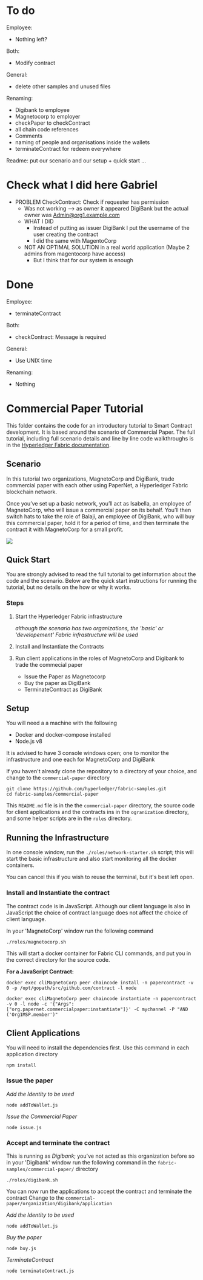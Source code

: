 # To do
Employee:
* Nothing left?

Both:
* Modify contract

General:
* delete other samples and unused files

Renaming:
* Digibank to employee
* Magnetocorp to employer
* checkPaper to checkContract
* all chain code references
* Comments
* naming of people and organisations inside the wallets
* terminateContract for redeem everywhere

Readme: put our scenario and our setup + quick start ...
  
# Check what I did here Gabriel
* PROBLEM CheckContract: Check if requester has permission
  * Was not working -->  as owner it appeared DigiBank but the actual owner was Admin@org1.example.com
  * WHAT I DID
    * Instead of putting as issuer DigiBank I put the username of the user creating the contract
    * I did the same with MagentoCorp
  * NOT AN OPTIMAL SOLUTION in a real world application (Maybe 2 admins from magentocorp have access)
    * But I think that for our system is enough


# Done
Employee:
* terminateContract

Both:
* checkContract: Message is required


General:
* Use UNIX time

Renaming:
* Nothing

# Commercial Paper Tutorial

This folder contains the code for an introductory tutorial to Smart Contract development. It is based around the scenario of Commercial Paper.
The full tutorial, including full scenario details and line by line code walkthroughs is in the [Hyperledger Fabric documentation](https://hyperledger-fabric.readthedocs.io/en/release-1.4/tutorial/commercial_paper.html).

## Scenario

In this tutorial two organizations, MagnetoCorp and DigiBank, trade commercial paper with each other using PaperNet, a Hyperledger Fabric blockchain network.

Once you’ve set up a basic network, you’ll act as Isabella, an employee of MagnetoCorp, who will issue a commercial paper on its behalf. You’ll then switch hats to take the role of Balaji, an employee of DigiBank, who will buy this commercial paper, hold it for a period of time, and then terminate the contract it with MagnetoCorp for a small profit.

![](https://hyperledger-fabric.readthedocs.io/en/release-1.4/_images/commercial_paper.diagram.1.png)

## Quick Start

You are strongly advised to read the full tutorial to get information about the code and the scenario. Below are the quick start instructions for running the tutorial, but no details on the how or why it works.

### Steps

1) Start the Hyperledger Fabric infrastructure

   _although the scenario has two organizations, the 'basic' or 'developement' Fabric infrastructure will be used_

2) Install and Instantiate the Contracts

3) Run client applications in the roles of MagnetoCorp and Digibank to trade the commecial paper

   - Issue the Paper as Magnetocorp
   - Buy the paper as DigiBank
   - TerminateContract as DigiBank

## Setup

You will need a a machine with the following

- Docker and docker-compose installed
- Node.js v8

It is advised to have 3 console windows open; one to monitor the infrastructure and one each for MagnetoCorp and DigiBank

If you haven't already clone the repository to a directory of your choice, and change to the `commercial-paper` directory

```
git clone https://github.com/hyperledger/fabric-samples.git
cd fabric-samples/commercial-paper
```

This `README.md` file is in the the `commercial-paper` directory, the source code for client applications and the contracts ins in the `ogranization` directory, and some helper scripts are in the `roles` directory.

## Running the Infrastructure

In one console window, run the `./roles/network-starter.sh` script; this will start the basic infrastructure and also start monitoring all the docker containers. 

You can cancel this if you wish to reuse the terminal, but it's best left open. 

### Install and Instantiate the contract

The contract code is in JavaScript. Although our client language is also in JavaScript the choice of contract language does not affect the choice of client language.

In your 'MagnetoCorp' window run the following command

`./roles/magnetocorp.sh`

This will start a docker container for Fabric CLI commands, and put you in the correct directory for the source code. 

**For a JavaScript Contract:**

```
docker exec cliMagnetoCorp peer chaincode install -n papercontract -v 0 -p /opt/gopath/src/github.com/contract -l node

docker exec cliMagnetoCorp peer chaincode instantiate -n papercontract -v 0 -l node -c '{"Args":["org.papernet.commercialpaper:instantiate"]}' -C mychannel -P "AND ('Org1MSP.member')"
```

## Client Applications

You will need to install the dependencies first. Use this command in each application directory

```
npm install
```

### Issue the paper 


*Add the Identity to be used*

```
node addToWallet.js
```

*Issue the Commercial Paper*

```
node issue.js
```

### Accept and terminate the contract

This is running as *Digibank*; you've not acted as this organization before so in your 'Digibank' window run the following command in the 
`fabric-samples/commercial-paper/` directory

`./roles/digibank.sh` 

You can now run the applications to accept the contract and terminate the contract Change to the 
`commercial-paper/organization/digibank/application`

*Add the Identity to be used*

```
node addToWallet.js
```

*Buy the paper*

```
node buy.js
```

*TerminateContract*

```
node terminateContract.js
```
